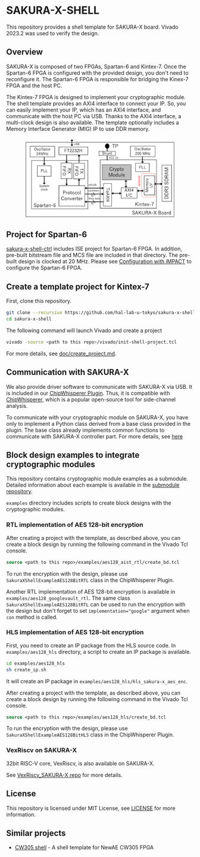 # SAKURA-X-SHELL

This repository provides a shell template for SAKURA-X board.
Vivado 2023.2 was used to verify the design.

## Overview

SAKURA-X is composed of two FPGAs, Spartan-6 and Kintex-7.
Once the Spartan-6 FPGA is configured with the provided design,
you don't need to reconfigure it.
The Spartan-6 FPGA is responsible for bridging the Kinex-7 FPGA and the host PC.

The Kintex-7 FPGA is designed to implement your cryptographic module.
The shell template provides an AXI4 interface to connect your IP.
So, you can easily implement your IP, which has an AXI4 interface, and communicate with the host PC via USB.
Thanks to the AXI4 interface, a multi-clock design is also available.
The template optionally includes a Memory Interface Generator (MIG) IP to use DDR memory.

<img src="doc/images/overview.png" width="400"  style="display: block; margin: auto;" />

## Project for Spartan-6
[sakura-x-shell-ctrl](./sakura-x-shell-ctrl) includes ISE project for Spartan-6 FPGA.
In addition, pre-built bitstream file and MCS file are included in that directory.
The pre-built design is clocked at 20 MHz.
Please see [Configuration with iMPACT](./doc/config_with_impact.md) to configure the Spartan-6 FPGA.

## Create a template project for Kintex-7

First, clone this repository.
```bash
git clone --recursive https://github.com/hal-lab-u-tokyo/sakura-x-shell.git
cd sakura-x-shell
```

The following command will launch Vivado and create a project
```bash
vivado -source <path to this repo>/vivado/init-shell-project.tcl
```
For more details, see [doc/create_project.md](doc/create_project.md).

## Communication with SAKURA-X

We also provide driver software to communicate with SAKURA-X via USB.
It is included in our [ChipWhisperer Plugin](https://github.com/hal-lab-u-tokyo/chipwhisperer-enhanced-plugins).
Thus, it is compatible with [ChipWhisperer](https://github.com/newaetech/chipwhisperer), which is a popular open-source tool for side-channel analysis.

To communicate with your cryptographic module on SAKURA-X,
you have only to implement a Python class derived from a base class provided in the plugin.
The base class already implements common functions to communicate with SAKURA-X controller part.
For more details, see [here](https://github.com/hal-lab-u-tokyo/chipwhisperer-enhanced-plugins/blob/master/docs/hardware.md)

## Block design examples to integrate cryptographic modules

This repository contains cryptographic module examples as a submodule.
Detailed information about each example is available in the [submodule repository](https://github.com/hal-lab-u-tokyo/sca_design_repo).

`examples` directory includes scripts to create block designs with the cryptographic modules.

### RTL implementation of AES 128-bit encryption

After creating a project with the template, as described above, you can create a block design by running the following command in the Vivado Tcl console.
```tcl
source <path to this repo>/examples/aes128_aist_rtl/create_bd.tcl
```

To run the encryption with the design, please use `SakuraXShellExampleAES128BitRTL` class in the ChipWhisperer Plugin.

Another RTL implementation of AES 128-bit encryption is available in `examples/aes128_googlevault_rtl`.
The same class `SakuraXShellExampleAES128BitRTL` can be used to run the encryption with the design but don't forget to set `implementation="google"` argument when `con` method is called.

### HLS implementation of AES 128-bit encryption

First, you need to create an IP package from the HLS source code.
In `examples/aes128_hls` directory, a script to create an IP package is available.

```bash
cd examples/aes128_hls
sh create_ip.sh
```
It will create an IP package in `examples/aes128_hls/hls_sakura-x_aes_enc`.

After creating a project with the template, as described above, you can create a block design by running the following command in the Vivado Tcl console.
```tcl
source <path to this repo>/examples/aes128_hls/create_bd.tcl
```

To run the encryption with the design, please use `SakuraXShellExampleAES128BitHLS` class in the ChipWhisperer Plugin.

### VexRiscv on SAKURA-X
32bit RISC-V core, VexRiscv, is also available on SAKURA-X.

See [VexRiscv_SAKURA-X repo](https://github.com/hal-lab-u-tokyo/VexRiscv_SakuraX) for more details.

## License

This repository is licensed under MIT License, see [LICENSE](LICENSE) for more information.


## Similar projects
* [CW305 shell](https://github.com/hal-lab-u-tokyo/cw305-shell/) - A shell template for NewAE CW305 FPGA
